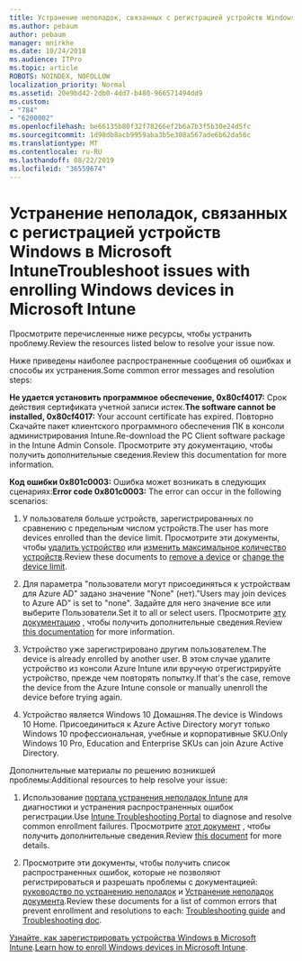```yaml
---
title: Устранение неполадок, связанных с регистрацией устройств Windows в Microsoft Intune
ms.author: pebaum
author: pebaum
manager: mnirkhe
ms.date: 10/24/2018
ms.audience: ITPro
ms.topic: article
ROBOTS: NOINDEX, NOFOLLOW
localization_priority: Normal
ms.assetid: 20e9bd42-2db0-4dd7-b480-966571494dd9
ms.custom:
- "784"
- "6200002"
ms.openlocfilehash: be66135b80f32f78266ef2b6a7b3f5b30e24d5fc
ms.sourcegitcommit: 1d98db8acb9959aba3b5e308a567ade6b62da56c
ms.translationtype: MT
ms.contentlocale: ru-RU
ms.lasthandoff: 08/22/2019
ms.locfileid: "36559674"
---
```

# <a name="troubleshoot-issues-with-enrolling-windows-devices-in-microsoft-intune"></a><span data-ttu-id="bfa45-102">Устранение неполадок, связанных с регистрацией устройств Windows в Microsoft Intune</span><span class="sxs-lookup"><span data-stu-id="bfa45-102">Troubleshoot issues with enrolling Windows devices in Microsoft Intune</span></span>

<span data-ttu-id="bfa45-103">Просмотрите перечисленные ниже ресурсы, чтобы устранить проблему.</span><span class="sxs-lookup"><span data-stu-id="bfa45-103">Review the resources listed below to resolve your issue now.</span></span>
  
<span data-ttu-id="bfa45-104">Ниже приведены наиболее распространенные сообщения об ошибках и способы их устранения.</span><span class="sxs-lookup"><span data-stu-id="bfa45-104">Some common error messages and resolution steps:</span></span>
  
 <span data-ttu-id="bfa45-105">**Не удается установить программное обеспечение, 0x80cf4017:** Срок действия сертификата учетной записи истек.</span><span class="sxs-lookup"><span data-stu-id="bfa45-105">**The software cannot be installed, 0x80cf4017:** Your account certificate has expired.</span></span> <span data-ttu-id="bfa45-106">Повторно Скачайте пакет клиентского программного обеспечения ПК в консоли администрирования Intune.</span><span class="sxs-lookup"><span data-stu-id="bfa45-106">Re-download the PC Client software package in the Intune Admin Console.</span></span> <span data-ttu-id="bfa45-107">Просмотрите эту документацию, чтобы получить дополнительные сведения.</span><span class="sxs-lookup"><span data-stu-id="bfa45-107">Review this documentation for more information.</span></span>
  
 <span data-ttu-id="bfa45-108">**Код ошибки 0x801c0003:** Ошибка может возникать в следующих сценариях:</span><span class="sxs-lookup"><span data-stu-id="bfa45-108">**Error code 0x801c0003:** The error can occur in the following scenarios:</span></span>
  
1. <span data-ttu-id="bfa45-109">У пользователя больше устройств, зарегистрированных по сравнению с предельным числом устройств.</span><span class="sxs-lookup"><span data-stu-id="bfa45-109">The user has more devices enrolled than the device limit.</span></span> <span data-ttu-id="bfa45-110">Просмотрите эти документы, чтобы [удалить устройство](https://docs.microsoft.com/intune/devices-wipe) или [изменить максимальное количество устройств](https://docs.microsoft.com/intune/enrollment-restrictions-set#set-device-limit-restrictions).</span><span class="sxs-lookup"><span data-stu-id="bfa45-110">Review these documents to [remove a device](https://docs.microsoft.com/intune/devices-wipe) or [change the device limit](https://docs.microsoft.com/intune/enrollment-restrictions-set#set-device-limit-restrictions).</span></span>

2. <span data-ttu-id="bfa45-111">Для параметра "пользователи могут присоединяться к устройствам для Azure AD" задано значение "None" (нет).</span><span class="sxs-lookup"><span data-stu-id="bfa45-111">"Users may join devices to Azure AD" is set to "none".</span></span> <span data-ttu-id="bfa45-112">Задайте для него значение все или выберите Пользователи.</span><span class="sxs-lookup"><span data-stu-id="bfa45-112">Set it to all or select users.</span></span> <span data-ttu-id="bfa45-113">Просмотрите [эту документацию](https://docs.microsoft.com/azure/active-directory/device-management-azure-portal#configure-device-settings) , чтобы получить дополнительные сведения.</span><span class="sxs-lookup"><span data-stu-id="bfa45-113">Review [this documentation](https://docs.microsoft.com/azure/active-directory/device-management-azure-portal#configure-device-settings) for more information.</span></span>

3. <span data-ttu-id="bfa45-114">Устройство уже зарегистрировано другим пользователем.</span><span class="sxs-lookup"><span data-stu-id="bfa45-114">The device is already enrolled by another user.</span></span> <span data-ttu-id="bfa45-115">В этом случае удалите устройство из консоли Azure Intune или вручную отрегистрируйте устройство, прежде чем повторять попытку.</span><span class="sxs-lookup"><span data-stu-id="bfa45-115">If that's the case, remove the device from the Azure Intune console or manually unenroll the device before trying again.</span></span>

4. <span data-ttu-id="bfa45-116">Устройство является Windows 10 Домашняя.</span><span class="sxs-lookup"><span data-stu-id="bfa45-116">The device is Windows 10 Home.</span></span> <span data-ttu-id="bfa45-117">Присоединиться к Azure Active Directory могут только Windows 10 профессиональная, учебные и корпоративные SKU.</span><span class="sxs-lookup"><span data-stu-id="bfa45-117">Only Windows 10 Pro, Education and Enterprise SKUs can join Azure Active Directory.</span></span>

<span data-ttu-id="bfa45-118">Дополнительные материалы по решению возникшей проблемы:</span><span class="sxs-lookup"><span data-stu-id="bfa45-118">Additional resources to help resolve your issue:</span></span>
  
1. <span data-ttu-id="bfa45-119">Использование [портала устранения неполадок Intune](https://devicemanagement.microsoft.com/#blade/Microsoft_Intune_DeviceSettings/TroubleshootBlade) для диагностики и устранения распространенных ошибок регистрации.</span><span class="sxs-lookup"><span data-stu-id="bfa45-119">Use [Intune Troubleshooting Portal](https://devicemanagement.microsoft.com/#blade/Microsoft_Intune_DeviceSettings/TroubleshootBlade) to diagnose and resolve common enrollment failures.</span></span> <span data-ttu-id="bfa45-120">Просмотрите [этот документ](https://docs.microsoft.com/intune/help-desk-operators) , чтобы получить дополнительные сведения.</span><span class="sxs-lookup"><span data-stu-id="bfa45-120">Review [this document](https://docs.microsoft.com/intune/help-desk-operators) for more details.</span></span>

2. <span data-ttu-id="bfa45-121">Просмотрите эти документы, чтобы получить список распространенных ошибок, которые не позволяют регистрироваться и разрешать проблемы с документацией: [руководство по устранению неполадок](https://support.microsoft.com/help/4089533/troubleshooting-windows-device-enrollment-problems-in-microsoft-intune) и [Устранение неполадок документа](https://docs.microsoft.com/intune-classic/troubleshoot/troubleshoot-device-enrollment-in-intune).</span><span class="sxs-lookup"><span data-stu-id="bfa45-121">Review these documents for a list of common errors that prevent enrollment and resolutions to each: [Troubleshooting guide](https://support.microsoft.com/help/4089533/troubleshooting-windows-device-enrollment-problems-in-microsoft-intune) and [Troubleshooting doc](https://docs.microsoft.com/intune-classic/troubleshoot/troubleshoot-device-enrollment-in-intune).</span></span>

<span data-ttu-id="bfa45-122">[Узнайте, как зарегистрировать устройства Windows в Microsoft Intune](https://docs.microsoft.com/intune/windows-enroll).</span><span class="sxs-lookup"><span data-stu-id="bfa45-122">[Learn how to enroll Windows devices in Microsoft Intune](https://docs.microsoft.com/intune/windows-enroll).</span></span>
